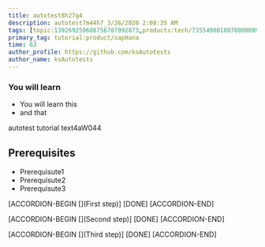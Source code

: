 ```yaml
---
title: autotest8h27q4
description: autotest7m44h7_3/26/2020 2:08:35 AM
tags: [topic:139269250608756787992873,products:tech/73554900100700000996,tutorial:experience/advanced]
primary_tag: tutorial:product/sapHana
time: 63
author_profile: https://github.com/ksAutotests
author_name: ksAutotests
---
```

### You will learn
- You will learn this
- and that

autotest tutorial text4aW044

## Prerequisites
- Prerequisute1
- Prerequisute2
- Prerequisute3

[ACCORDION-BEGIN [](First step)]
[DONE]
[ACCORDION-END]

[ACCORDION-BEGIN [](Second step)]
[DONE]
[ACCORDION-END]

[ACCORDION-BEGIN [](Third step)]
[DONE]
[ACCORDION-END]

